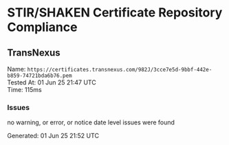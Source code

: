 # STIR/SHAKEN Certificate Repository Compliance

## TransNexus

Name: `https://certificates.transnexus.com/982J/3cce7e5d-9bbf-442e-b859-74721bda6b76.pem`\
Tested At: 01 Jun 25 21:47 UTC\
Time: 115ms

### Issues

no warning, or error, or notice date level issues were found

Generated: 01 Jun 25 21:52 UTC